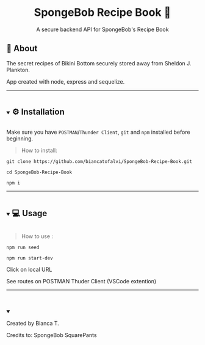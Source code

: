 <p align="center">
  <h1 align="center">SpongeBob Recipe Book 🧽</h1>
  <p align="center">
     A secure backend API for SpongeBob's Recipe Book
  </p>
</p>

## 🚀 About

<p> The secret recipes of Bikini Bottom securely stored away from Sheldon J. Plankton.  </p>
<p> App created with node, express and sequelize. </p>

---

<details open="open">
  <summary><h2 style="display: inline-block"> ⚙️ Installation </h2></summary>

Make sure you have `POSTMAN`/`Thunder Client`, `git` and `npm` installed before beginning.

> How to install:

```
git clone https://github.com/biancatofalvi/SpongeBob-Recipe-Book.git

cd SpongeBob-Recipe-Book

npm i

```

</details>

---

<details open="open">
  <summary><h2 style="display: inline-block"> 💻 Usage
</h2></summary>

> How to use :

```
npm run seed

npm run start-dev

```

Click on local URL

See routes on POSTMAN Thuder Client (VSCode extention)


</details>

---

<details open="open">
  <summary><h2 style="display: inline-block">

</h2></summary>

Created by Bianca T.

Credits to:
SpongeBob SquarePants

</details>
